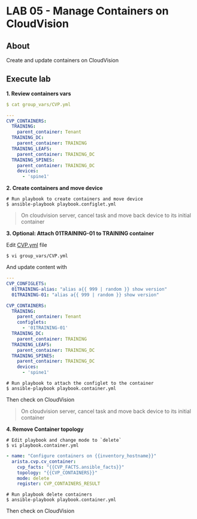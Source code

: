 # LAB 05 - Manage Containers on CloudVision

## About

Create and update containers on CloudVision

## Execute lab

__1. Review containers vars__

```yaml
$ cat group_vars/CVP.yml

---
CVP_CONTAINERS:
  TRAINING:
    parent_container: Tenant
  TRAINING_DC:
    parent_container: TRAINING
  TRAINING_LEAFS:
    parent_container: TRAINING_DC
  TRAINING_SPINES:
    parent_container: TRAINING_DC
    devices:
      - 'spine1'
```

__2. Create containers and move device__

```shell
# Run playbook to create containers and move device
$ ansible-playbook playbook.configlet.yml
```

> On cloudvision server, cancel task and move back device to its initial container

__3. Optional: Attach 01TRAINING-01 to TRAINING container__

Edit [CVP.yml](group_vars/CVP.yml) file

```
$ vi group_vars/CVP.yml
```

And update content with

```yaml
---
CVP_CONFIGLETS:
  01TRAINING-alias: "alias a{{ 999 | random }} show version"
  01TRAINING-01: "alias a{{ 999 | random }} show version"

CVP_CONTAINERS:
  TRAINING:
    parent_container: Tenant
    configlets:
      - '01TRAINING-01'
  TRAINING_DC:
    parent_container: TRAINING
  TRAINING_LEAFS:
    parent_container: TRAINING_DC
  TRAINING_SPINES:
    parent_container: TRAINING_DC
    devices:
      - 'spine1'
```

```
# Run playbook to attach the configlet to the container
$ ansible-playbook playbook.container.yml
```

Then check on CloudVision

> On cloudvision server, cancel task and move back device to its initial container

__4. Remove Container topology__

```
# Edit playbook and change mode to `delete`
$ vi playbook.container.yml
```

```yaml
- name: "Configure containers on {{inventory_hostname}}"
  arista.cvp.cv_container:
    cvp_facts: "{{CVP_FACTS.ansible_facts}}"
    topology: "{{CVP_CONTAINERS}}"
    mode: delete
    register: CVP_CONTAINERS_RESULT
```

```
# Run playbook delete containers
$ ansible-playbook playbook.container.yml
```

Then check on CloudVision